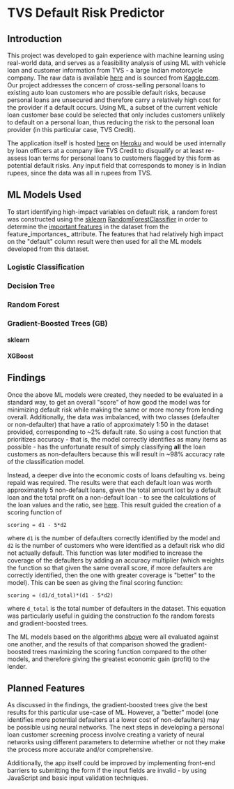 # TVS Default Risk Predictor
## Introduction

This project was developed to gain experience with machine learning using real-world data, and serves as a feasibility analysis of using ML with vehicle loan and customer information from TVS - a large Indian motorcycle company. The raw data is available [here](https://www.kaggle.com/sjleshrac/tvs-loan-default) and is sourced from [Kaggle.com](www.kaggle.com). Our project addresses the concern of cross-selling personal loans to existing auto loan customers who are possible default risks, because personal loans are unsecured and therefore carry a relatively high cost for the provider if a default occurs. Using ML, a subset of the current vehicle loan customer base could be selected that only includes customers unlikely to default on a personal loan, thus reducing the risk to the personal loan provider (in this particular case, TVS Credit).

The application itself is hosted [here](https://rocky-badlands-21201.herokuapp.com/) on [Heroku](https://www.heroku.com/) and would be used internally by loan officers at a company like TVS Credit to disqualify or at least re-assess loan terms for personal loans to customers flagged by this form as potential default risks. Any input field that corresponds to money is in Indian rupees, since the data was all in rupees from TVS.

## ML Models Used

To start identifying high-impact variables on default risk, a random forest was constructed using the [sklearn](https://scikit-learn.org/stable/) [RandomForestClassifier](https://scikit-learn.org/stable/modules/generated/sklearn.ensemble.RandomForestClassifier.html?highlight=random%20forest%20classifier#sklearn.ensemble.RandomForestClassifier) in order to determine the [important features](https://scikit-learn.org/stable/auto_examples/ensemble/plot_forest_importances.html) in the dataset from the feature_importances_ attribute. The features that had relatively high impact on the "default" column result were then used for all the ML models developed from this dataset.

### Logistic Classification

### Decision Tree

### Random Forest

### Gradient-Boosted Trees (GB)

#### sklearn

#### XGBoost

## Findings

Once the above ML models were created, they needed to be evaluated in a standard way, to get an overall "score" of how good the model was for minimizing default risk while making the same or more money from lending overall. Additionally, the data was imbalanced, with two classes (defaulter or non-defaulter) that have a ratio of approximately 1:50 in the dataset provided, corresponding to ~2% default rate. So using a cost function that prioritizes accuracy - that is, the model correctly identifies as many items as possible - has the unfortunate result of simply classifying **all** the loan customers as non-defaulters because this will result in ~98% accuracy rate of the classification model. 

Instead, a deeper dive into the economic costs of loans defaulting vs. being repaid was required. The results were that each default loan was worth approximately 5 non-default loans, given the total amount lost by a default loan and the total profit on a non-default loan - to see the calculations of the loan values and the ratio, see [here](./cleaned_data/Dataset%20Financial%20Exploration%20Notebook.ipynb). This result guided the creation of a scoring function of 
```
scoring = d1 - 5*d2
```
where `d1` is the number of defaulters correctly identified by the model and `d2` is the number of customers who were identified as a default risk who did not actually default. This function was later modified to increase the coverage of the defaulters by adding an accuracy multiplier (which weights the function so that given the same overall score, if more defaulters are correctly identified, then the one with greater coverage is "better" to the model). This can be seen as giving the final scoring function:
```
scoring = (d1/d_total)*(d1 - 5*d2)
```
where `d_total` is the total number of defaulters in the dataset. This equation was particularly useful in guiding the construction fo the random forests and gradient-boosted trees.

The ML models based on the algorithms [above](#ml-models-used) were all evaluated against one another, and the results of that comparison showed the gradient-boosted trees maximizing the scoring function compared to the other models, and therefore giving the greatest economic gain (profit) to the lender. 

## Planned Features

As discussed in the findings, the gradient-boosted trees give the best results for this particular use-case of ML. However, a "better" model (one identifies more potential defaulters at a lower cost of non-defaulters) may be possible using neural networks. The next steps in developing a personal loan customer screening process involve creating a variety of neural networks using different parameters to determine whether or not they make the process more accurate and/or comprehensive.

Additionally, the app itself could be improved by implementing front-end barriers to submitting the form if the input fields are invalid - by using JavaScript and basic input validation techniques.